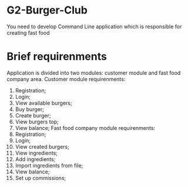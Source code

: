 # G2-Burger-Club
You need to develop Command Line application which is responsible for creating fast food

# Brief requirenments
Application is divided into two modules: customer module and fast food company area.
Customer module requirenments:
  1) Registration;  
  2) Login;
  3) View available burgers;
  4) Buy burger;
  5) Create burger;
  6) View burgers top;
  7) View balance;
Fast food company module requirenments:
  1) Registration;
  2) Login;
  3) View created burgers;
  4) View ingredients;
  5) Add ingredients;
  6) Import ingredients from file;
  7) View balance;
  8) Set up commissions;
